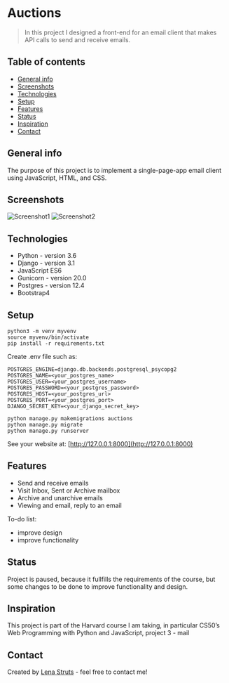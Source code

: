 # Auctions
> In this project I designed a front-end for an email client that makes API calls to send and receive emails.
## Table of contents
* [General info](#general-info)
* [Screenshots](#screenshots)
* [Technologies](#technologies)
* [Setup](#setup)
* [Features](#features)
* [Status](#status)
* [Inspiration](#inspiration)
* [Contact](#contact)

## General info
The purpose of this project is to implement a single-page-app email client using JavaScript, HTML, and CSS.

## Screenshots
![Screenshot1](https://user-images.githubusercontent.com/61382735/97169600-994fc680-178a-11eb-9626-d8bcf687b232.png)
![Screenshot2](https://user-images.githubusercontent.com/61382735/97169394-4aa22c80-178a-11eb-9b8d-3a78874b7865.png)

## Technologies
* Python - version 3.6
* Django - version 3.1
* JavaScript ES6
* Gunicorn - version 20.0
* Postgres - version 12.4
* Bootstrap4

## Setup
```
python3 -m venv myvenv
source myvenv/bin/activate
pip install -r requirements.txt
```

Create .env file such as: 
```
POSTGRES_ENGINE=django.db.backends.postgresql_psycopg2
POSTGRES_NAME=<your_postgres_name>
POSTGRES_USER=<your_postgres_username>
POSTGRES_PASSWORD=<your_postgres_password>
POSTGRES_HOST=<your_postgres_url>
POSTGRES_PORT=<your_postgres_port>
DJANGO_SECRET_KEY=<your_django_secret_key>
```

```
python manage.py makemigrations auctions
python manage.py migrate
python manage.py runserver

```
See your website at:
[http://127.0.0.1:8000](http://127.0.0.1:8000)

## Features
* Send and receive emails
* Visit Inbox, Sent or Archive mailbox
* Archive and unarchive emails
* Viewing and email, reply to an email 

To-do list:
* improve design 
* improve functionality

## Status
Project is paused, because it fullfills the requirements of the course, but some changes to be done to improve functionality and design.

## Inspiration
This project is part of the Harvard course I am taking, in particular CS50’s Web Programming with Python and JavaScript, project 3 - mail

## Contact
Created by [Lena Struts](https://www.linkedin.com/in/lena-yeliena-struts-5aa96292/) - feel free to contact me!